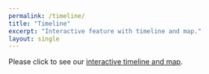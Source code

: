 ```yaml
---  
permalink: /timeline/  
title: "Timeline"  
excerpt: "Interactive feature with timeline and map."  
layout: single  
---  
```


Please click to see our [interactive timeline and map](http://timemapper.okfnlabs.org/anon/8nz7rf-early-american-serialized-novels-time-map).  